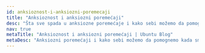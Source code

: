 ```yaml
---
id: anksioznost-i-anksiozni-poremecaji
title: "Anksioznost i anksiozni poremećaji"
desc: "Šta sve spada u anksiozne poremećaje i kako sebi možemo da pomognemo kada smo anksiozni."
nav: true
metaTitle: "Anksioznost i anksiozni poremećaji | Ubuntu Blog"
metaDesc: "Anksiozni poremećaji i kako sebi možemo da pomognemo kada smo anksiozni."
---
```

